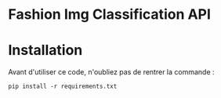 # Fashion Img Classification API

# Installation

Avant d'utiliser ce code, n'oubliez pas de rentrer la commande :

```
pip install -r requirements.txt
```
